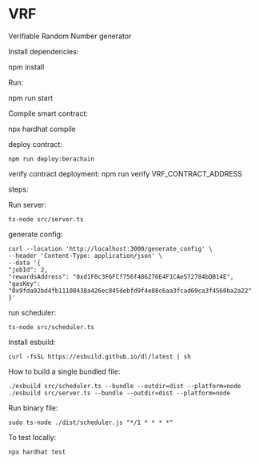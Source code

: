 # VRF
Verifiable Random Number generator

Install dependencies:

npm install 

Run:

npm run start

Compile smart contract:

npx hardhat compile

deploy contract:

`npm run deploy:berachain`

verify contract deployment:
npm run verify VRF_CONTRACT_ADDRESS

steps:

Run server:

    ts-node src/server.ts 

generate config:

    curl --location 'http://localhost:3000/generate_config' \
    --header 'Content-Type: application/json' \
    --data '{
    "jobId": 2,
    "rewardsAddress": "0xd1F0c3F6FCf756f486276E4F1CAe572784bDB14E",
    "gasKey": "0x9fda92bd4fb11108438a426ec845debfd9f4e88c6aa3fcad69ca3f4560ba2a22"
    }'

run scheduler:
    
    ts-node src/scheduler.ts

Install esbuild:

    curl -fsSL https://esbuild.github.io/dl/latest | sh     

How to build a single bundled file:

    ./esbuild src/scheduler.ts --bundle --outdir=dist --platform=node
    ./esbuild src/server.ts --bundle --outdir=dist --platform=node

Run binary file:

    sudo ts-node ./dist/scheduler.js "*/1 * * * *"                    

To test locally:
    
    npx hardhat test